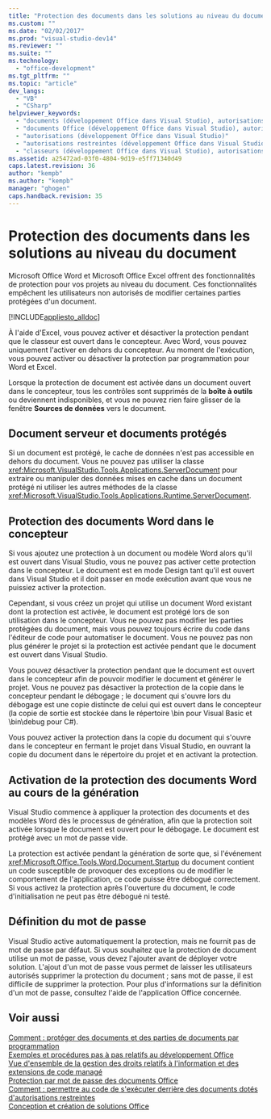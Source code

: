 ```yaml
---
title: "Protection des documents dans les solutions au niveau du document | Microsoft Docs"
ms.custom: ""
ms.date: "02/02/2017"
ms.prod: "visual-studio-dev14"
ms.reviewer: ""
ms.suite: ""
ms.technology: 
  - "office-development"
ms.tgt_pltfrm: ""
ms.topic: "article"
dev_langs: 
  - "VB"
  - "CSharp"
helpviewer_keywords: 
  - "documents (développement Office dans Visual Studio), autorisations restreintes"
  - "documents Office (développement Office dans Visual Studio), autorisations restreintes"
  - "autorisations (développement Office dans Visual Studio)"
  - "autorisations restreintes (développement Office dans Visual Studio)"
  - "classeurs (développement Office dans Visual Studio), autorisations restreintes"
ms.assetid: a25472ad-03f0-4804-9d19-e5ff71340d49
caps.latest.revision: 36
author: "kempb"
ms.author: "kempb"
manager: "ghogen"
caps.handback.revision: 35
---
```

# Protection des documents dans les solutions au niveau du document
  Microsoft Office Word et Microsoft Office Excel offrent des fonctionnalités de protection pour vos projets au niveau du document.  Ces fonctionnalités empêchent les utilisateurs non autorisés de modifier certaines parties protégées d'un document.  
  
 [!INCLUDE[appliesto_alldoc](../vsto/includes/appliesto-alldoc-md.md)]  
  
 À l'aide d'Excel, vous pouvez activer et désactiver la protection pendant que le classeur est ouvert dans le concepteur.  Avec Word, vous pouvez uniquement l'activer en dehors du concepteur.  Au moment de l'exécution, vous pouvez activer ou désactiver la protection par programmation pour Word et Excel.  
  
 Lorsque la protection de document est activée dans un document ouvert dans le concepteur, tous les contrôles sont supprimés de la **boîte à outils** ou deviennent indisponibles, et vous ne pouvez rien faire glisser de la fenêtre **Sources de données** vers le document.  
  
## Document serveur et documents protégés  
 Si un document est protégé, le cache de données n'est pas accessible en dehors du document.  Vous ne pouvez pas utiliser la classe <xref:Microsoft.VisualStudio.Tools.Applications.ServerDocument> pour extraire ou manipuler des données mises en cache dans un document protégé ni utiliser les autres méthodes de la classe <xref:Microsoft.VisualStudio.Tools.Applications.Runtime.ServerDocument>.  
  
## Protection des documents Word dans le concepteur  
 Si vous ajoutez une protection à un document ou modèle Word alors qu'il est ouvert dans Visual Studio, vous ne pouvez pas activer cette protection dans le concepteur.  Le document est en mode Design tant qu'il est ouvert dans Visual Studio et il doit passer en mode exécution avant que vous ne puissiez activer la protection.  
  
 Cependant, si vous créez un projet qui utilise un document Word existant dont la protection est activée, le document est protégé lors de son utilisation dans le concepteur.  Vous ne pouvez pas modifier les parties protégées du document, mais vous pouvez toujours écrire du code dans l'éditeur de code pour automatiser le document.  Vous ne pouvez pas non plus générer le projet si la protection est activée pendant que le document est ouvert dans Visual Studio.  
  
 Vous pouvez désactiver la protection pendant que le document est ouvert dans le concepteur afin de pouvoir modifier le document et générer le projet.  Vous ne pouvez pas désactiver la protection de la copie dans le concepteur pendant le débogage ; le document qui s'ouvre lors du débogage est une copie distincte de celui qui est ouvert dans le concepteur \(la copie de sortie est stockée dans le répertoire \\bin pour Visual Basic et \\bin\\debug pour C\#\).  
  
 Vous pouvez activer la protection dans la copie du document qui s'ouvre dans le concepteur en fermant le projet dans Visual Studio, en ouvrant la copie du document dans le répertoire du projet et en activant la protection.  
  
## Activation de la protection des documents Word au cours de la génération  
 Visual Studio commence à appliquer la protection des documents et des modèles Word dès le processus de génération, afin que la protection soit activée lorsque le document est ouvert pour le débogage.  Le document est protégé avec un mot de passe vide.  
  
 La protection est activée pendant la génération de sorte que, si l'événement <xref:Microsoft.Office.Tools.Word.Document.Startup> du document contient un code susceptible de provoquer des exceptions ou de modifier le comportement de l'application, ce code puisse être débogué correctement.  Si vous activez la protection après l'ouverture du document, le code d'initialisation ne peut pas être débogué ni testé.  
  
## Définition du mot de passe  
 Visual Studio active automatiquement la protection, mais ne fournit pas de mot de passe par défaut.  Si vous souhaitez que la protection de document utilise un mot de passe, vous devez l'ajouter avant de déployer votre solution.  L'ajout d'un mot de passe vous permet de laisser les utilisateurs autorisés supprimer la protection du document ; sans mot de passe, il est difficile de supprimer la protection.  Pour plus d'informations sur la définition d'un mot de passe, consultez l'aide de l'application Office concernée.  
  
## Voir aussi  
 [Comment : protéger des documents et des parties de documents par programmation](../vsto/how-to-programmatically-protect-documents-and-parts-of-documents.md)   
 [Exemples et procédures pas à pas relatifs au développement Office](../vsto/office-development-samples-and-walkthroughs.md)   
 [Vue d'ensemble de la gestion des droits relatifs à l'information et des extensions de code managé](../vsto/information-rights-management-and-managed-code-extensions-overview.md)   
 [Protection par mot de passe des documents Office](../vsto/password-protection-on-office-documents.md)   
 [Comment : permettre au code de s'exécuter derrière des documents dotés d'autorisations restreintes](../vsto/how-to-permit-code-to-run-behind-documents-with-restricted-permissions.md)   
 [Conception et création de solutions Office](../vsto/designing-and-creating-office-solutions.md)  
  
  